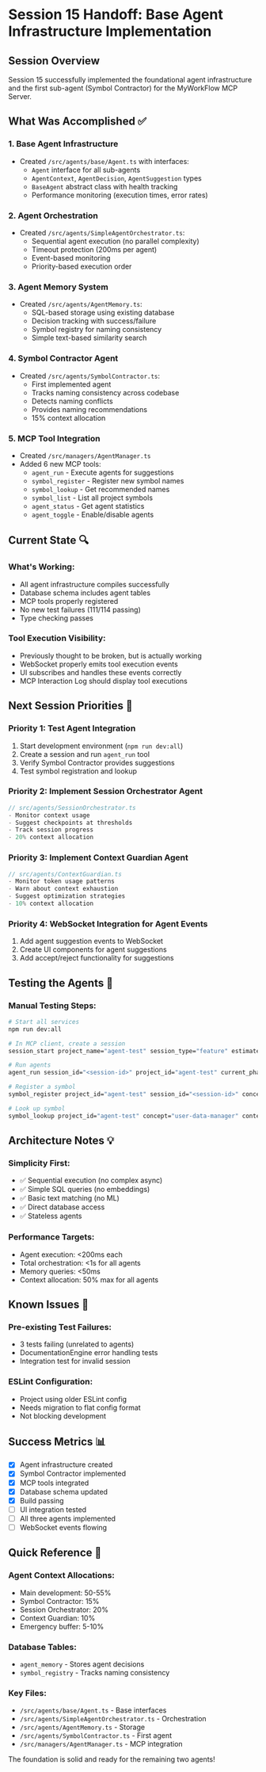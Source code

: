 # Session 15 Handoff: Base Agent Infrastructure Implementation

## Session Overview
Session 15 successfully implemented the foundational agent infrastructure and the first sub-agent (Symbol Contractor) for the MyWorkFlow MCP Server.

## What Was Accomplished ✅

### 1. Base Agent Infrastructure
- Created `/src/agents/base/Agent.ts` with interfaces:
  - `Agent` interface for all sub-agents
  - `AgentContext`, `AgentDecision`, `AgentSuggestion` types
  - `BaseAgent` abstract class with health tracking
  - Performance monitoring (execution times, error rates)

### 2. Agent Orchestration
- Created `/src/agents/SimpleAgentOrchestrator.ts`:
  - Sequential agent execution (no parallel complexity)
  - Timeout protection (200ms per agent)
  - Event-based monitoring
  - Priority-based execution order

### 3. Agent Memory System
- Created `/src/agents/AgentMemory.ts`:
  - SQL-based storage using existing database
  - Decision tracking with success/failure
  - Symbol registry for naming consistency
  - Simple text-based similarity search

### 4. Symbol Contractor Agent
- Created `/src/agents/SymbolContractor.ts`:
  - First implemented agent
  - Tracks naming consistency across codebase
  - Detects naming conflicts
  - Provides naming recommendations
  - 15% context allocation

### 5. MCP Tool Integration
- Created `/src/managers/AgentManager.ts`
- Added 6 new MCP tools:
  - `agent_run` - Execute agents for suggestions
  - `symbol_register` - Register new symbol names
  - `symbol_lookup` - Get recommended names
  - `symbol_list` - List all project symbols
  - `agent_status` - Get agent statistics
  - `agent_toggle` - Enable/disable agents

## Current State 🔍

### What's Working:
- All agent infrastructure compiles successfully
- Database schema includes agent tables
- MCP tools properly registered
- No new test failures (111/114 passing)
- Type checking passes

### Tool Execution Visibility:
- Previously thought to be broken, but is actually working
- WebSocket properly emits tool execution events
- UI subscribes and handles these events correctly
- MCP Interaction Log should display tool executions

## Next Session Priorities 🎯

### Priority 1: Test Agent Integration
1. Start development environment (`npm run dev:all`)
2. Create a session and run `agent_run` tool
3. Verify Symbol Contractor provides suggestions
4. Test symbol registration and lookup

### Priority 2: Implement Session Orchestrator Agent
```typescript
// src/agents/SessionOrchestrator.ts
- Monitor context usage
- Suggest checkpoints at thresholds
- Track session progress
- 20% context allocation
```

### Priority 3: Implement Context Guardian Agent
```typescript
// src/agents/ContextGuardian.ts
- Monitor token usage patterns
- Warn about context exhaustion
- Suggest optimization strategies
- 10% context allocation
```

### Priority 4: WebSocket Integration for Agent Events
1. Add agent suggestion events to WebSocket
2. Create UI components for agent suggestions
3. Add accept/reject functionality for suggestions

## Testing the Agents 🧪

### Manual Testing Steps:
```bash
# Start all services
npm run dev:all

# In MCP client, create a session
session_start project_name="agent-test" session_type="feature" estimated_scope={"lines_of_code":100,"test_coverage":50,"documentation":20}

# Run agents
agent_run session_id="<session-id>" project_id="agent-test" current_phase="implementation" context_usage_percent=30

# Register a symbol
symbol_register project_id="agent-test" session_id="<session-id>" concept="user-data-manager" chosen_name="UserDataManager" context_type="class"

# Look up symbol
symbol_lookup project_id="agent-test" concept="user-data-manager" context_type="class"
```

## Architecture Notes 💡

### Simplicity First:
- ✅ Sequential execution (no complex async)
- ✅ Simple SQL queries (no embeddings)
- ✅ Basic text matching (no ML)
- ✅ Direct database access
- ✅ Stateless agents

### Performance Targets:
- Agent execution: <200ms each
- Total orchestration: <1s for all agents
- Memory queries: <50ms
- Context allocation: 50% max for all agents

## Known Issues 🐛

### Pre-existing Test Failures:
- 3 tests failing (unrelated to agents)
- DocumentationEngine error handling tests
- Integration test for invalid session

### ESLint Configuration:
- Project using older ESLint config
- Needs migration to flat config format
- Not blocking development

## Success Metrics 📊

- [x] Agent infrastructure created
- [x] Symbol Contractor implemented
- [x] MCP tools integrated
- [x] Database schema updated
- [x] Build passing
- [ ] UI integration tested
- [ ] All three agents implemented
- [ ] WebSocket events flowing

## Quick Reference 📝

### Agent Context Allocations:
- Main development: 50-55%
- Symbol Contractor: 15%
- Session Orchestrator: 20%
- Context Guardian: 10%
- Emergency buffer: 5-10%

### Database Tables:
- `agent_memory` - Stores agent decisions
- `symbol_registry` - Tracks naming consistency

### Key Files:
- `/src/agents/base/Agent.ts` - Base interfaces
- `/src/agents/SimpleAgentOrchestrator.ts` - Orchestration
- `/src/agents/AgentMemory.ts` - Storage
- `/src/agents/SymbolContractor.ts` - First agent
- `/src/managers/AgentManager.ts` - MCP integration

The foundation is solid and ready for the remaining two agents!
